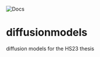 ![Docs](https://github.com/liopeer/diffusionmodels/actions/workflows/build_docs.yml/badge.svg)
# diffusionmodels
diffusion models for the HS23 thesis
